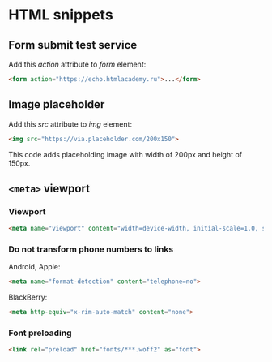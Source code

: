 # HTML snippets

## Form submit test service

Add this _action_ attribute to _form_ element:

``` html
<form action="https://echo.htmlacademy.ru">...</form>
```

## Image placeholder

Add this _src_ attribute to _img_ element:

``` html
<img src="https://via.placeholder.com/200x150">
```

This code adds placeholding image with width of 200px and height of 150px.

## `<meta>` viewport

### Viewport

``` html
<meta name="viewport" content="width=device-width, initial-scale=1.0, shrink-to-fit=no">
```

### Do not transform phone numbers to links

Android, Apple:

``` html
<meta name="format-detection" content="telephone=no">
```

BlackBerry:

``` html
<meta http-equiv="x-rim-auto-match" content="none">
```

### Font preloading

``` html
<link rel="preload" href="fonts/***.woff2" as="font">
```
